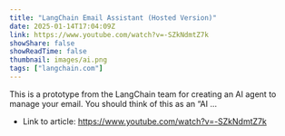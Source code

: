 ```yaml
---
title: "LangChain Email Assistant (Hosted Version)"
date: 2025-01-14T17:04:09Z
link: https://www.youtube.com/watch?v=-SZkNdmtZ7k
showShare: false
showReadTime: false
thumbnail: images/ai.png
tags: ["langchain.com"]
---
```

This is a prototype from the LangChain team for creating an AI agent to manage your email. You should think of this as an “AI ...

- Link to article: https://www.youtube.com/watch?v=-SZkNdmtZ7k